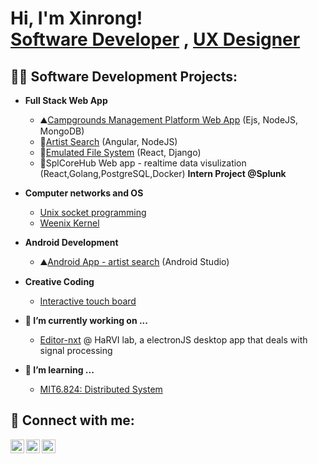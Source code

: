 <h1>Hi, I'm Xinrong! <br/><a href="https://www.linkedin.com/in/xinrong-han-525886191/">Software Developer</a> , <a href="https://xinrongs-folio.webflow.io/">UX Designer</a></h1>

<h2>👨‍💻 Software Development Projects:</h2>

- <b>Full Stack Web App</b>
  - ⛰️[Campgrounds Management Platform Web App](https://github.com/XinrongHan99/Campgrounds) (Ejs, NodeJS, MongoDB)
  - 🎨[Artist Search](https://hxr571python78987.wl.r.appspot.com/) (Angular, NodeJS)
  - 📃[Emulated File System](https://github.com/XinrongHan99/Emulated-File-System) (React, Django)
  - 🔘SplCoreHub Web app - realtime data visulization (React,Golang,PostgreSQL,Docker) <b>Intern Project @Splunk</b>
  
- <b>Computer networks and OS</b>
  - [Unix socket programming](https://github.com/XinrongHan99/Unix-socket-programming)
  - [Weenix Kernel](https://github.com/XinrongHan99/Weenix-Kernel-mini-operating-system)

- <b>Android Development</b>
  - ⛰️[Android App - artist search](https://github.com/XinrongHan99/Artist-Search-Android-App) (Android Studio)
  
- <b>Creative Coding</b>
  - [Interactive touch board](https://github.com/XinrongHan99/Interactive-Touch-Board)

- <b>🔭 I’m currently working on ...</b>
  - [Editor-nxt](https://github.com/sandeepzgk/editor-next) @ HaRVI lab, a electronJS desktop app that deals with signal processing

- <b>📝 I’m learning ...</b>
  - [MIT6.824: Distributed System](https://pdos.csail.mit.edu/6.824/index.html)

<h2> 🤳 Connect with me:</h2>

[<img align="left" alt="YouTube" width="22px" src="https://cdn.jsdelivr.net/npm/simple-icons@v3/icons/youtube.svg" />][youtube]
[<img align="left" alt="LinkedIn" width="22px" src="https://cdn.jsdelivr.net/npm/simple-icons@v3/icons/linkedin.svg" />][linkedin]
[<img align="left" alt="Instagram" width="22px" src="https://cdn.jsdelivr.net/npm/simple-icons@v3/icons/instagram.svg" />][instagram]

[youtube]: http://www.youtube.com/@xinronghan4746
[instagram]: https://www.instagram.com/hanxinrong/?igsh=OGQ5ZDc2ODk2ZA%3D%3D&utm_source=qr
[linkedin]: https://www.linkedin.com/in/xinrong-han-525886191/
